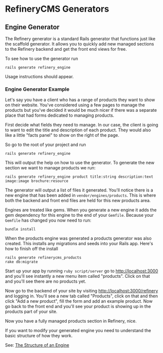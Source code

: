 # RefineryCMS Generators

## Engine Generator

The Refinery generator is a standard Rails generator that functions just like the scaffold generator. It allows you to quickly add new managed sections to the Refinery backend and get the front end views for free.

To see how to use the generator run

    rails generate refinery_engine

Usage instructions should appear.

### Engine Generator Example

Let's say you have a client who has a range of products they want to show on their website. You've considered using a few pages to manage the products but you've decided it would be much nicer if there was a separate place that had forms dedicated to managing products.

First decide what fields they need to manage. In our case, the client is going to want to edit the title and description of each product. They would also like a little "facts panel" to show on the right of the page.

So go to the root of your project and run

    rails generate refinery_engine

This will output the help on how to use the generator. To generate the new section we want to manage products we run:

    rails generate refinery_engine product title:string description:text image:image brochure:resource

The generator will output a list of files it generated. You'll notice there is a new engine that has been added in ``vendor/engines/products``. This is where both the backend and front end files are held for this new products area.

Engines are treated like gems. When you generate a new engine it adds the gem dependency for this engine to the end of your ``Gemfile``. Because your ``Gemfile`` has changed you now need to run:

    bundle install

When the products engine was generated a products generator was also created. This installs any migrations and seeds into your Rails app. Here's how to finish off the install

    rails generate refinerycms_products
    rake db:migrate

Start up your app by running ``ruby script/server`` go to [http://localhost:3000](http://localhost:3000) and you'll see instantly a new menu item called "products". Click on that and you'll see there are no products yet.

Now go to the backend of your site by visiting [http://localhost:3000/refinery](http://localhost:3000/refinery) and logging in. You'll see a new tab called "Products", click on that and then click "Add a new product", fill the form and add an example product. Now go back to the front end and you'll see your product is showing up in the products part of your site.

Now you have a fully managed products section in Refinery, nice.

If you want to modify your generated engine you need to understand the basic structure of how they work.

See: [The Structure of an Engine](http://github.com/resolve/refinerycms/blob/master/vendor/refinerycms/core/engines.md)
